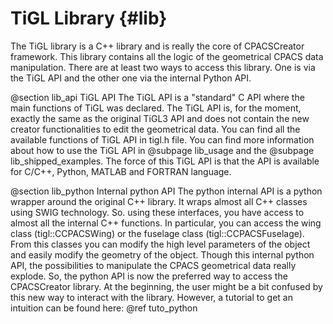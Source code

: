 TiGL Library {#lib}
============

The TiGL library is a C++ library and is really the core of CPACSCreator framework. This library contains all
the logic of the geometrical CPACS data manipulation. There are at least two ways to access this library. One is via the TiGL API and the other one via the internal Python API. 

@section lib_api TiGL API
The TiGL API is a "standard" C API where the main functions of TiGL was declared. 
The TiGL API is, for the moment, exactly the same as the original TiGL3 API and does not 
contain the new creator functionalities to edit the geometrical data.
You can find all the available functions of TiGL API in tigl.h file. 
You can find more information about how to use the TiGL API in @subpage lib_usage and the @subpage lib_shipped_examples. 
The force of this TiGL API is that the API is available for C/C++, Python, MATLAB and FORTRAN language.


@section lib_python Internal python API
The python internal API is a python wrapper around the original C++ library. 
It wraps almost all C++ classes using SWIG technology. 
So. using these interfaces, you have access to almost all the internal C++ functions. 
In particular, you can access the wing class (tigl::CCPACSWing) or the fuselage class (tigl::CCPACSFuselage).
From this classes you can modify the high level parameters of the object and easily modify the geometry of the object. 
Though this internal python API, the possibilities to manipulate the CPACS geometrical data really explode. 
So, the python API is now the preferred way to access the CPACSCreator library. At the beginning, the user might be a
bit confused by this new way to interact with the library. However, a tutorial to get an intuition can be found here: @ref tuto_python 
           
    
